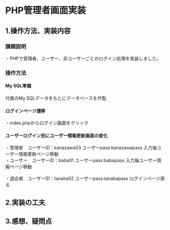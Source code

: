 # PHP管理者画面実装
## 1.操作方法、実装内容
### 課題説明
・PHPで管理者、ユーザー、非ユーザーごとのログイン処理を実装しました。<br>


### 操作方法
#### My SQL準備
付属のMy SQLデータをもとにデータベースを作製<br>

#### ログインページ遷移
・index.phpからログイン画面をクリック<br>

#### ユーザーログイン別にユーザー情報更新画面の変化
・管理者　ユーザーID：kanazawa03 ユーザーpass:kanazawapass 入力後ユーザー情報更新ページ移動<br>
・ユーザー　ユーザーID：baba01 ユーザーpass:babapass 入力後ユーザー情報ページ移動<br><br>
・退会者　ユーザーID：tanaka02 ユーザーpass:tanakapass ログインページ戻る<br>

## 2.実装の工夫

## 3.感想、疑問点


